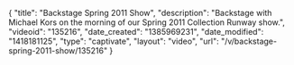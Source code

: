 {
    "title": "Backstage Spring 2011 Show",
    "description": "Backstage with Michael Kors on the morning of our Spring 2011 Collection Runway show.",
    "videoid": "135216",
    "date_created": "1385969231",
    "date_modified": "1418181125",
    "type": "captivate",
    "layout": "video",
    "url": "\/v\/backstage-spring-2011-show\/135216"
}